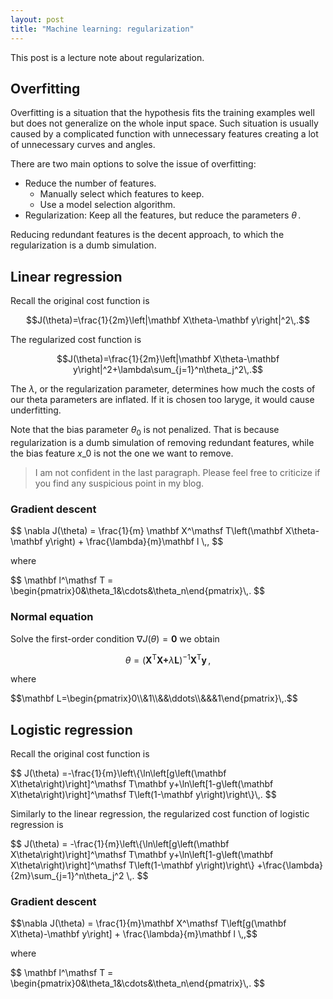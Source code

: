 ```yaml
---
layout: post
title: "Machine learning: regularization"
---
```


This post is a lecture note about regularization.

## Overfitting

Overfitting is a situation that the hypothesis fits the training examples well but does not generalize on the whole input space. Such situation is usually caused by a complicated function with unnecessary features creating a lot of unnecessary curves and angles.

There are two main options to solve the issue of overfitting:

* Reduce the number of features.
  * Manually select which features to keep.
  * Use a model selection algorithm.
* Regularization: Keep all the features, but reduce the parameters $\theta\,.$

Reducing redundant features is the decent approach, to which the regularization is a dumb simulation.

## Linear regression

Recall the original cost function is

$$J(\theta)=\frac{1}{2m}\left|\mathbf X\theta-\mathbf y\right|^2\,.$$

The regularized cost function is

$$J(\theta)=\frac{1}{2m}\left|\mathbf X\theta-\mathbf y\right|^2+\lambda\sum_{j=1}^n\theta_j^2\,.$$

The $\lambda$, or the regularization parameter, determines how much the costs of our theta parameters are inflated. If it is chosen too laryge, it would cause underfitting.

Note that the bias parameter $\theta_0$ is not penalized. That is because regularization is a dumb simulation of removing redundant features, while the bias feature $x\_0$ is not the one we want to remove.

> I am not confident in the last paragraph. Please feel free to criticize if you find any suspicious point in my blog.

### Gradient descent

<div>
$$
\nabla J(\theta)
=
\frac{1}{m}
\mathbf X^\mathsf T\left(\mathbf X\theta-\mathbf y\right)
+
\frac{\lambda}{m}\mathbf l
\,,
$$
</div>

where

<div>
$$
\mathbf l^\mathsf T
=
\begin{pmatrix}0&\theta_1&\cdots&\theta_n\end{pmatrix}\,.
$$
</div>

### Normal equation

Solve the first-order condition $\nabla J(\theta)=\mathbf0$ we obtain

$$\theta=\left(\mathbf{X^\mathsf TX+}\lambda\mathbf L\right)^{-1}\mathbf{X^\mathsf Ty}\,,$$

where

<div>
$$\mathbf L=\begin{pmatrix}0\\&1\\&&\ddots\\&&&1\end{pmatrix}\,.$$
</div>

## Logistic regression

Recall the original cost function is

<div>
$$
J(\theta)
=-\frac{1}{m}\left\{\ln\left[g\left(\mathbf X\theta\right)\right]^\mathsf T\mathbf y+\ln\left[1-g\left(\mathbf X\theta\right)\right]^\mathsf T\left(1-\mathbf y\right)\right\}\,.
$$
</div>

Similarly to the linear regression, the regularized cost function of logistic regression is

<div>
$$
J(\theta)
=
-\frac{1}{m}\left\{\ln\left[g\left(\mathbf X\theta\right)\right]^\mathsf T\mathbf y+\ln\left[1-g\left(\mathbf X\theta\right)\right]^\mathsf T\left(1-\mathbf y\right)\right\}
+\frac{\lambda}{2m}\sum_{j=1}^n\theta_j^2
\,.
$$
</div>

### Gradient descent


<div>
$$\nabla J(\theta)
=
\frac{1}{m}\mathbf X^\mathsf T\left[g(\mathbf X\theta)-\mathbf y\right]
+
\frac{\lambda}{m}\mathbf l
\,,$$
</div>

where

<div>
$$
\mathbf l^\mathsf T
=
\begin{pmatrix}0&\theta_1&\cdots&\theta_n\end{pmatrix}\,.
$$
</div>
